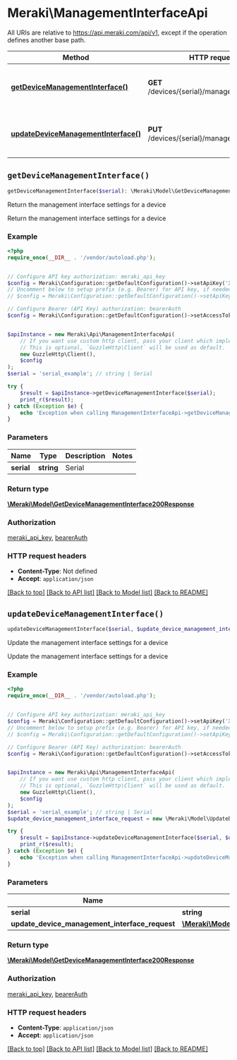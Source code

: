 # Meraki\ManagementInterfaceApi

All URIs are relative to https://api.meraki.com/api/v1, except if the operation defines another base path.

| Method | HTTP request | Description |
| ------------- | ------------- | ------------- |
| [**getDeviceManagementInterface()**](ManagementInterfaceApi.md#getDeviceManagementInterface) | **GET** /devices/{serial}/managementInterface | Return the management interface settings for a device |
| [**updateDeviceManagementInterface()**](ManagementInterfaceApi.md#updateDeviceManagementInterface) | **PUT** /devices/{serial}/managementInterface | Update the management interface settings for a device |


## `getDeviceManagementInterface()`

```php
getDeviceManagementInterface($serial): \Meraki\Model\GetDeviceManagementInterface200Response
```

Return the management interface settings for a device

Return the management interface settings for a device

### Example

```php
<?php
require_once(__DIR__ . '/vendor/autoload.php');


// Configure API key authorization: meraki_api_key
$config = Meraki\Configuration::getDefaultConfiguration()->setApiKey('X-Cisco-Meraki-API-Key', 'YOUR_API_KEY');
// Uncomment below to setup prefix (e.g. Bearer) for API key, if needed
// $config = Meraki\Configuration::getDefaultConfiguration()->setApiKeyPrefix('X-Cisco-Meraki-API-Key', 'Bearer');

// Configure Bearer (API Key) authorization: bearerAuth
$config = Meraki\Configuration::getDefaultConfiguration()->setAccessToken('YOUR_ACCESS_TOKEN');


$apiInstance = new Meraki\Api\ManagementInterfaceApi(
    // If you want use custom http client, pass your client which implements `GuzzleHttp\ClientInterface`.
    // This is optional, `GuzzleHttp\Client` will be used as default.
    new GuzzleHttp\Client(),
    $config
);
$serial = 'serial_example'; // string | Serial

try {
    $result = $apiInstance->getDeviceManagementInterface($serial);
    print_r($result);
} catch (Exception $e) {
    echo 'Exception when calling ManagementInterfaceApi->getDeviceManagementInterface: ', $e->getMessage(), PHP_EOL;
}
```

### Parameters

| Name | Type | Description  | Notes |
| ------------- | ------------- | ------------- | ------------- |
| **serial** | **string**| Serial | |

### Return type

[**\Meraki\Model\GetDeviceManagementInterface200Response**](../Model/GetDeviceManagementInterface200Response.md)

### Authorization

[meraki_api_key](../../README.md#meraki_api_key), [bearerAuth](../../README.md#bearerAuth)

### HTTP request headers

- **Content-Type**: Not defined
- **Accept**: `application/json`

[[Back to top]](#) [[Back to API list]](../../README.md#endpoints)
[[Back to Model list]](../../README.md#models)
[[Back to README]](../../README.md)

## `updateDeviceManagementInterface()`

```php
updateDeviceManagementInterface($serial, $update_device_management_interface_request): \Meraki\Model\GetDeviceManagementInterface200Response
```

Update the management interface settings for a device

Update the management interface settings for a device

### Example

```php
<?php
require_once(__DIR__ . '/vendor/autoload.php');


// Configure API key authorization: meraki_api_key
$config = Meraki\Configuration::getDefaultConfiguration()->setApiKey('X-Cisco-Meraki-API-Key', 'YOUR_API_KEY');
// Uncomment below to setup prefix (e.g. Bearer) for API key, if needed
// $config = Meraki\Configuration::getDefaultConfiguration()->setApiKeyPrefix('X-Cisco-Meraki-API-Key', 'Bearer');

// Configure Bearer (API Key) authorization: bearerAuth
$config = Meraki\Configuration::getDefaultConfiguration()->setAccessToken('YOUR_ACCESS_TOKEN');


$apiInstance = new Meraki\Api\ManagementInterfaceApi(
    // If you want use custom http client, pass your client which implements `GuzzleHttp\ClientInterface`.
    // This is optional, `GuzzleHttp\Client` will be used as default.
    new GuzzleHttp\Client(),
    $config
);
$serial = 'serial_example'; // string | Serial
$update_device_management_interface_request = new \Meraki\Model\UpdateDeviceManagementInterfaceRequest(); // \Meraki\Model\UpdateDeviceManagementInterfaceRequest

try {
    $result = $apiInstance->updateDeviceManagementInterface($serial, $update_device_management_interface_request);
    print_r($result);
} catch (Exception $e) {
    echo 'Exception when calling ManagementInterfaceApi->updateDeviceManagementInterface: ', $e->getMessage(), PHP_EOL;
}
```

### Parameters

| Name | Type | Description  | Notes |
| ------------- | ------------- | ------------- | ------------- |
| **serial** | **string**| Serial | |
| **update_device_management_interface_request** | [**\Meraki\Model\UpdateDeviceManagementInterfaceRequest**](../Model/UpdateDeviceManagementInterfaceRequest.md)|  | [optional] |

### Return type

[**\Meraki\Model\GetDeviceManagementInterface200Response**](../Model/GetDeviceManagementInterface200Response.md)

### Authorization

[meraki_api_key](../../README.md#meraki_api_key), [bearerAuth](../../README.md#bearerAuth)

### HTTP request headers

- **Content-Type**: `application/json`
- **Accept**: `application/json`

[[Back to top]](#) [[Back to API list]](../../README.md#endpoints)
[[Back to Model list]](../../README.md#models)
[[Back to README]](../../README.md)
